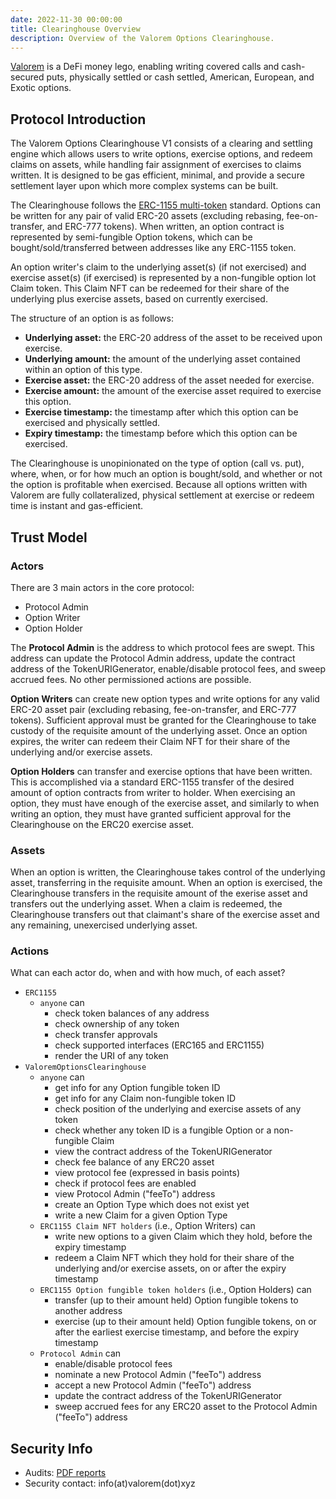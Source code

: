 ```yaml
---
date: 2022-11-30 00:00:00
title: Clearinghouse Overview
description: Overview of the Valorem Options Clearinghouse.
---
```


[Valorem](https://valorem.xyz/) is a DeFi money lego, enabling writing covered calls and cash-secured puts, physically settled or cash settled, American, European, and Exotic options.

## Protocol Introduction

The Valorem Options Clearinghouse V1 consists of a clearing and settling engine which allows users to write options, exercise options, and redeem claims on assets, while handling fair assignment of exercises to claims written. It is designed to be gas efficient, minimal, and provide a secure settlement layer upon which more complex systems can be built.

The Clearinghouse follows the [ERC-1155 multi-token](https://eips.ethereum.org/EIPS/eip-1155) standard. Options can be written for any pair of valid ERC-20 assets (excluding rebasing, fee-on-transfer, and ERC-777 tokens). When written, an option contract is represented by semi-fungible Option tokens, which can be bought/sold/transferred between addresses like any ERC-1155 token.

An option writer's claim to the underlying asset(s) (if not exercised) and exercise asset(s) (if exercised) is represented by a non-fungible option lot Claim token. This Claim NFT can be redeemed for their share of the underlying plus exercise assets, based on currently exercised.

The structure of an option is as follows:

- **Underlying asset:** the ERC-20 address of the asset to be received upon exercise.
- **Underlying amount:** the amount of the underlying asset contained within an option of this type.
- **Exercise asset:** the ERC-20 address of the asset needed for exercise.
- **Exercise amount:** the amount of the exercise asset required to exercise this option.
- **Exercise timestamp:** the timestamp after which this option can be exercised and physically settled.
- **Expiry timestamp:** the timestamp before which this option can be exercised.

The Clearinghouse is unopinionated on the type of option (call vs. put), where, when, or for how much an option is bought/sold, and whether or not the option is profitable when exercised. Because all options written with Valorem are fully collateralized, physical settlement at exercise or redeem time is instant and gas-efficient.

## Trust Model
### Actors
There are 3 main actors in the core protocol:
- Protocol Admin
- Option Writer
- Option Holder

The **Protocol Admin** is the address to which protocol fees are swept. This address can update the Protocol Admin address, update the contract address of the TokenURIGenerator, enable/disable protocol fees, and sweep accrued fees. No other permissioned actions are possible.

**Option Writers** can create new option types and write options for any valid ERC-20 asset pair (excluding rebasing, fee-on-transfer, and ERC-777 tokens). Sufficient approval must be granted for the Clearinghouse to take custody of the requisite amount of the underlying asset. Once an option expires, the writer can redeem their Claim NFT for their share of the underlying and/or exercise assets.

**Option Holders** can transfer and exercise options that have been written. This is accomplished via a standard ERC-1155 transfer of the desired amount of option contracts from writer to holder. When exercising an option, they must have enough of the exercise asset, and similarly to when writing an option, they must have granted sufficient approval for the Clearinghouse on the ERC20 exercise asset.

### Assets
When an option is written, the Clearinghouse takes control of the underlying asset, transferring in the requisite amount. When an option is exercised, the Clearinghouse transfers in the requisite amount of the exerise asset and transfers out the underlying asset. When a claim is redeemed, the Clearinghouse transfers out that claimant's share of the exercise asset and any remaining, unexercised underlying asset.

### Actions
What can each actor do, when and with how much, of each asset?

- `ERC1155`
  - `anyone` can
    - check token balances of any address
    - check ownership of any token
    - check transfer approvals
    - check supported interfaces (ERC165 and ERC1155)
    - render the URI of any token
- `ValoremOptionsClearinghouse`
  - `anyone` can
    - get info for any Option fungible token ID
    - get info for any Claim non-fungible token ID
    - check position of the underlying and exercise assets of any token
    - check whether any token ID is a fungible Option or a non-fungible Claim
    - view the contract address of the TokenURIGenerator
    - check fee balance of any ERC20 asset
    - view protocol fee (expressed in basis points)
    - check if protocol fees are enabled
    - view Protocol Admin ("feeTo") address    
    - create an Option Type which does not exist yet
    - write a new Claim for a given Option Type
  - `ERC1155 Claim NFT holders` (i.e., Option Writers) can
    - write new options to a given Claim which they hold, before the expiry timestamp
    - redeem a Claim NFT which they hold for their share of the underlying and/or exercise assets, on or after the expiry timestamp
  - `ERC1155 Option fungible token holders` (i.e., Option Holders) can
    - transfer (up to their amount held) Option fungible tokens to another address
    - exercise (up to their amount held) Option fungible tokens, on or after the earliest exercise timestamp, and before the expiry timestamp
  - `Protocol Admin` can
    - enable/disable protocol fees
    - nominate a new Protocol Admin ("feeTo") address
    - accept a new Protocol Admin ("feeTo") address
    - update the contract address of the TokenURIGenerator
    - sweep accrued fees for any ERC20 asset to the Protocol Admin ("feeTo") address  

## Security Info

- Audits: [PDF reports](https://github.com/valorem-labs-inc/valorem-core/tree/master/audits)
- Security contact: info(at)valorem(dot)xyz

